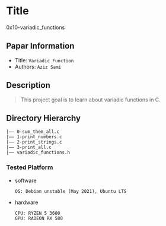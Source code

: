 Title
===
0x10-variadic_functions

## Papar Information
- Title:  `Variadic Function`
- Authors:  `Aziz Sami`

## Description

> This project goal is to learn about variadic functions in C.

## Directory Hierarchy
```
|—— 0-sum_them_all.c
|—— 1-print_numbers.c
|—— 2-print_strings.c
|—— 3-print_all.c
|—— variadic_functions.h
```
### Tested Platform
- software
  ```
  OS: Debian unstable (May 2021), Ubuntu LTS

  ```
- hardware
  ```
  CPU: RYZEN 5 3600
  GPU: RADEON RX 580
  ```

